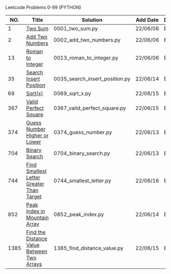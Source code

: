 Leetcode Problems 0-99 (PYTHON)

|NO.|Title|Solution|Add Date|Difficulty|
|---|-----|--------|--------|----------|
|1| [Two Sum][1]|0001_two_sum.py|22/06/06|Easy|
|2| [Add Two Numbers][2]|0002_add_two_numbers.py|22/06/06|Easy|
|13|[Roman to Integer][13]|0013_roman_to_integer.py|22/06/06|Easy|
|35|[Search Insert Position][35]|0035_search_insert_position.py|22/06/14|Easy|
|69|[Sqrt(x)][69]|0069_sqrt_x.py|22/06/15|Easy|
|367|[Valid Perfect Square][367]|0367_valid_perfect_square.py|22/06/15|Easy|
|374|[Guess Number Higher or Lower][374]|0374_guess_number.py|22/06/13|Easy|
|704|[Binary Search][704]|0704_binary_search.py|22/06/13|Easy|
|744|[Find Smallest Letter Greater Than Target][744]|0744_smallest_letter.py|22/06/16|Easy|
|852|[Peak Index in Mountain Array][852]|0852_peak_index.py|22/06/14|Easy|
|1385|[Find the Distance Value Between Two Arrays][1385]|1385_find_distance_value.py|22/06/15|Easy|

[1]:https://oj.leetcode.com/problems/two-sum/
[2]:https://oj.leetcode.com/problems/add-two-numbers/
[3]:https://oj.leetcode.com/problems/longest-substring-without-repeating-characters/
[35]:https://oj.leetcode.com/problems/search-insert-position/
[13]:https://oj.leetcode.com/problems/roman-to-integer/
[69]:https://oj.leetcode.com/problems/sqrtx/
[367]:https://oj.leetcode.com/problems/valid-perfect-square/
[374]:https://oj.leetcode.com/problems/guess-number-higher-or-lower/
[704]:https://oj.leetcode.com/problems/binary-search/
[744]:https://oj.leetcode.com/problems/find-smallest-letter-greater-than-target/
[852]:https://oj.leetcode.com/problems/peak-index-in-a-mountain-array/
[1385]:https://oj.leetcode.com/problems/find-the-distance-value-between-two-arrays/
